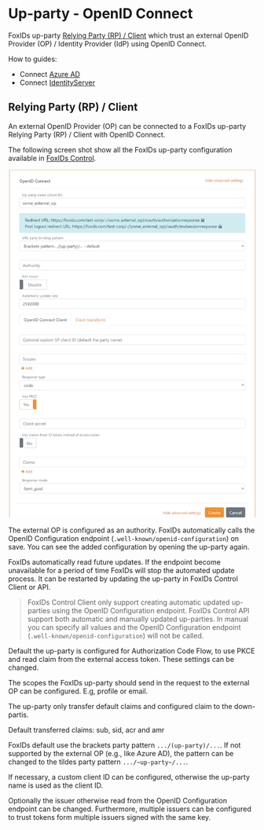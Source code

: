 ﻿# Up-party - OpenID Connect

FoxIDs up-party [Relying Party (RP) / Client](#relying-party-rp-cient) which trust an external OpenID Provider (OP) / Identity Provider (IdP) using OpenID Connect.

How to guides:

- Connect [Azure AD](up-party-howto-oidc-azure-ad) 
- Connect [IdentityServer](up-party-howto-oidc-identityserver)

## Relying Party (RP) / Client
An external OpenID Provider (OP) can be connected to a FoxIDs up-party Relying Party (RP) / Client with OpenID Connect.

The following screen shot show all the FoxIDs up-party configuration available in [FoxIDs Control](control).

![Configure OpenID Connect](images/configure-oidc-up-party.png)

The external OP is configured as an authority. FoxIDs automatically calls the OpenID Configuration endpoint (`.well-known/openid-configuration`) on save. You can see the added configuration by opening the up-party again.

FoxIDs automatically read future updates. If the endpoint become unavailable for a period of time FoxIDs will stop the automated update process. It can be restarted by updating the up-party in FoxIDs Control Client or API.

> FoxIDs Control Client only support creating automatic updated up-parties using the OpenID Configuration endpoint. FoxIDs Control API support both automatic and manually updated up-parties. In manual you can specify all values and the OpenID Configuration endpoint (`.well-known/openid-configuration`) will not be called.

Default the up-party is configured for Authorization Code Flow, to use PKCE and read claim from the external access token. These settings can be changed.

The scopes the FoxIDs up-party should send in the request to the external OP can be configured. E.g, profile or email.

The up-party only transfer default claims and configured claim to the down-partis. 

Default transferred claims: sub, sid, acr and amr

FoxIDs default use the brackets party pattern `.../(up-party)/...`. If not supported by the external OP (e.g., like Azure AD), the pattern can be changed to the tildes party pattern `.../~up-party~/...`.

If necessary, a custom client ID can be configured, otherwise the up-party name is used as the client ID.

Optionally the issuer otherwise read from the OpenID Configuration endpoint can be changed. Furthermore, multiple issuers can be configured to trust tokens form multiple issuers signed with the same key.
